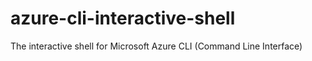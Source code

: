 # azure-cli-interactive-shell
The interactive shell for Microsoft Azure CLI (Command Line Interface)
